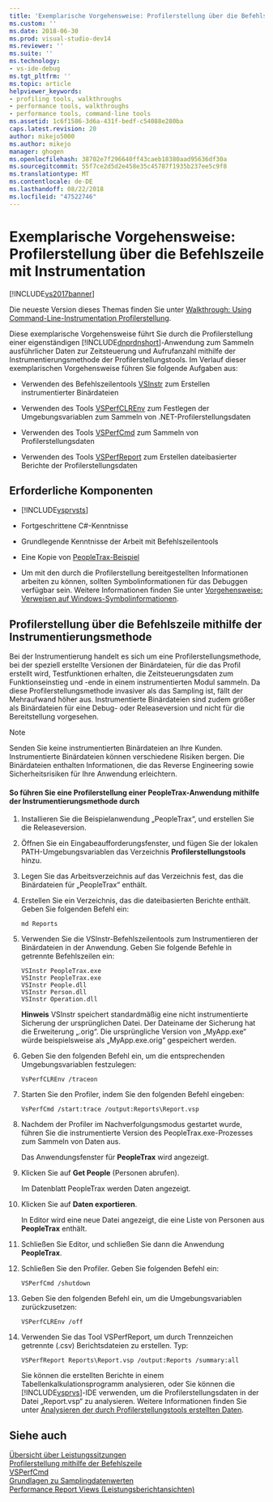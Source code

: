 ```yaml
---
title: 'Exemplarische Vorgehensweise: Profilerstellung über die Befehlszeile mit Instrumentierung | Microsoft-Dokumentation'
ms.custom: ''
ms.date: 2018-06-30
ms.prod: visual-studio-dev14
ms.reviewer: ''
ms.suite: ''
ms.technology:
- vs-ide-debug
ms.tgt_pltfrm: ''
ms.topic: article
helpviewer_keywords:
- profiling tools, walkthroughs
- performance tools, walkthroughs
- performance tools, command-line tools
ms.assetid: 1c6f1586-3d6a-431f-bedf-c54088e280ba
caps.latest.revision: 20
author: mikejo5000
ms.author: mikejo
manager: ghogen
ms.openlocfilehash: 38702e7f296640ff43caeb18380aad95636df30a
ms.sourcegitcommit: 55f7ce2d5d2e458e35c45787f1935b237ee5c9f8
ms.translationtype: MT
ms.contentlocale: de-DE
ms.lasthandoff: 08/22/2018
ms.locfileid: "47522746"
---
```

# <a name="walkthrough-command-line-profiling-using-instrumentation"></a>Exemplarische Vorgehensweise: Profilerstellung über die Befehlszeile mit Instrumentation
[!INCLUDE[vs2017banner](../includes/vs2017banner.md)]

Die neueste Version dieses Themas finden Sie unter [Walkthrough: Using Command-Line-Instrumentation Profilerstellung](https://docs.microsoft.com/visualstudio/profiling/walkthrough-command-line-profiling-using-instrumentation).  
  
Diese exemplarische Vorgehensweise führt Sie durch die Profilerstellung einer eigenständigen [!INCLUDE[dnprdnshort](../includes/dnprdnshort-md.md)]-Anwendung zum Sammeln ausführlicher Daten zur Zeitsteuerung und Aufrufanzahl mithilfe der Instrumentierungsmethode der Profilerstellungstools. Im Verlauf dieser exemplarischen Vorgehensweise führen Sie folgende Aufgaben aus:  
  
-   Verwenden des Befehlszeilentools [VSInstr](../profiling/vsinstr.md) zum Erstellen instrumentierter Binärdateien  
  
-   Verwenden des Tools [VSPerfCLREnv](../profiling/vsperfclrenv.md) zum Festlegen der Umgebungsvariablen zum Sammeln von .NET-Profilerstellungsdaten  
  
-   Verwenden des Tools [VSPerfCmd](../profiling/vsperfcmd.md) zum Sammeln von Profilerstellungsdaten  
  
-   Verwenden des Tools [VSPerfReport](../profiling/vsperfreport.md) zum Erstellen dateibasierter Berichte der Profilerstellungsdaten  
  
## <a name="prerequisites"></a>Erforderliche Komponenten  
  
-   [!INCLUDE[vsprvsts](../includes/vsprvsts-md.md)]  
  
-   Fortgeschrittene C#-Kenntnisse  
  
-   Grundlegende Kenntnisse der Arbeit mit Befehlszeilentools  
  
-   Eine Kopie von [PeopleTrax-Beispiel](../profiling/peopletrax-sample-profiling-tools.md)  
  
-   Um mit den durch die Profilerstellung bereitgestellten Informationen arbeiten zu können, sollten Symbolinformationen für das Debuggen verfügbar sein. Weitere Informationen finden Sie unter [Vorgehensweise: Verweisen auf Windows-Symbolinformationen](../profiling/how-to-reference-windows-symbol-information.md).  
  
## <a name="command-line-profiling-using-the-instrumentation-method"></a>Profilerstellung über die Befehlszeile mithilfe der Instrumentierungsmethode  
 Bei der Instrumentierung handelt es sich um eine Profilerstellungsmethode, bei der speziell erstellte Versionen der Binärdateien, für die das Profil erstellt wird, Testfunktionen erhalten, die Zeitsteuerungsdaten zum Funktionseinstieg und -ende in einem instrumentierten Modul sammeln. Da diese Profilerstellungsmethode invasiver als das Sampling ist, fällt der Mehraufwand höher aus. Instrumentierte Binärdateien sind zudem größer als Binärdateien für eine Debug- oder Releaseversion und nicht für die Bereitstellung vorgesehen.  
  
> [!NOTE]
>  Senden Sie keine instrumentierten Binärdateien an Ihre Kunden. Instrumentierte Binärdateien können verschiedene Risiken bergen. Die Binärdateien enthalten Informationen, die das Reverse Engineering sowie Sicherheitsrisiken für Ihre Anwendung erleichtern.  
  
#### <a name="to-profile-the-peopletrax-application-by-using-the-instrumentation-method"></a>So führen Sie eine Profilerstellung einer PeopleTrax-Anwendung mithilfe der Instrumentierungsmethode durch  
  
1.  Installieren Sie die Beispielanwendung „PeopleTrax“, und erstellen Sie die Releaseversion.  
  
2.  Öffnen Sie ein Eingabeaufforderungsfenster, und fügen Sie der lokalen PATH-Umgebungsvariablen das Verzeichnis **Profilerstellungstools** hinzu.  
  
3.  Legen Sie das Arbeitsverzeichnis auf das Verzeichnis fest, das die Binärdateien für „PeopleTrax“ enthält.  
  
4.  Erstellen Sie ein Verzeichnis, das die dateibasierten Berichte enthält. Geben Sie folgenden Befehl ein:  
  
    ```  
    md Reports  
    ```  
  
5.  Verwenden Sie die VSInstr-Befehlszeilentools zum Instrumentieren der Binärdateien in der Anwendung. Geben Sie folgende Befehle in getrennte Befehlszeilen ein:  
  
    ```  
    VSInstr PeopleTrax.exe  
    VSInstr PeopleTrax.exe  
    VSInstr People.dll  
    VSInstr Person.dll  
    VSInstr Operation.dll  
    ```  
  
     **Hinweis** VSInstr speichert standardmäßig eine nicht instrumentierte Sicherung der ursprünglichen Datei. Der Dateiname der Sicherung hat die Erweiterung „.orig“. Die ursprüngliche Version von „MyApp.exe“ würde beispielsweise als „MyApp.exe.orig“ gespeichert werden.  
  
6.  Geben Sie den folgenden Befehl ein, um die entsprechenden Umgebungsvariablen festzulegen:  
  
    ```  
    VsPerfCLREnv /traceon  
    ```  
  
7.  Starten Sie den Profiler, indem Sie den folgenden Befehl eingeben:  
  
    ```  
    VsPerfCmd /start:trace /output:Reports\Report.vsp  
    ```  
  
8.  Nachdem der Profiler im Nachverfolgungsmodus gestartet wurde, führen Sie die instrumentierte Version des PeopleTrax.exe-Prozesses zum Sammeln von Daten aus.  
  
     Das Anwendungsfenster für **PeopleTrax** wird angezeigt.  
  
9. Klicken Sie auf **Get People** (Personen abrufen).  
  
     Im Datenblatt PeopleTrax werden Daten angezeigt.  
  
10. Klicken Sie auf **Daten exportieren**.  
  
     In Editor wird eine neue Datei angezeigt, die eine Liste von Personen aus **PeopleTrax** enthält.  
  
11. Schließen Sie Editor, und schließen Sie dann die Anwendung **PeopleTrax**.  
  
12. Schließen Sie den Profiler. Geben Sie folgenden Befehl ein:  
  
    ```  
    VSPerfCmd /shutdown  
    ```  
  
13. Geben Sie den folgenden Befehl ein, um die Umgebungsvariablen zurückzusetzen:  
  
    ```  
    VSPerfCLREnv /off  
    ```  
  
14. Verwenden Sie das Tool VSPerfReport, um durch Trennzeichen getrennte (.csv) Berichtsdateien zu erstellen. Typ:  
  
    ```  
    VSPerfReport Reports\Report.vsp /output:Reports /summary:all  
    ```  
  
     Sie können die erstellten Berichte in einem Tabellenkalkulationsprogramm analysieren, oder Sie können die [!INCLUDE[vsprvs](../includes/vsprvs-md.md)]-IDE verwenden, um die Profilerstellungsdaten in der Datei „Report.vsp“ zu analysieren. Weitere Informationen finden Sie unter [Analysieren der durch Profilerstellungstools erstellten Daten](../profiling/analyzing-performance-tools-data.md).  
  
## <a name="see-also"></a>Siehe auch  
 [Übersicht über Leistungssitzungen](../profiling/performance-session-overview.md)   
 [Profilerstellung mithilfe der Befehlszeile](../profiling/using-the-profiling-tools-from-the-command-line.md)   
 [VSPerfCmd](../profiling/vsperfcmd.md)   
 [Grundlagen zu Samplingdatenwerten](../profiling/understanding-sampling-data-values.md)   
 [Performance Report Views (Leistungsberichtansichten)](../profiling/performance-report-views.md)



